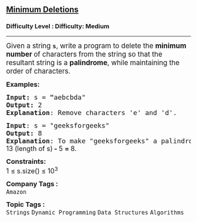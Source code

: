 <h2><a href="https://www.geeksforgeeks.org/problems/minimum-deletitions1648/1?_gl=1*1mnhtq0*_up*MQ..*_gs*MQ..&gclid=EAIaIQobChMI-qyWusu3jQMVZ6tmAh2EUxR3EAAYASAAEgK1VfD_BwE&gbraid=0AAAAAC9yBkDxYeXiy6Kgr5C_WnLzxkyQD">Minimum Deletions</a></h2><h3>Difficulty Level : Difficulty: Medium</h3><hr><div class="problems_problem_content__Xm_eO"><p><span style="font-size: 14pt;">Given a string <strong><code data-start="15" data-end="18">s</code></strong>, write a program to delete the <strong>minimum number </strong>of characters from the string so that the resultant string is a <strong>palindrome</strong>, while maintaining the order of characters.</span></p>
<p><span style="font-size: 18px;"><strong>Examples:</strong></span></p>
<pre><span style="font-size: 18px;"><strong>Input: </strong>s<strong> </strong>=<strong> "</strong>aebcbda"
<strong>Output:</strong> 2
<strong>Explanation</strong>: Remove characters 'e' and 'd'.</span></pre>
<pre><span style="font-size: 18px;"><strong>Input</strong>: s = "geeksforgeeks"
<strong>Output:</strong> 8
<strong>Explanation</strong>: To make "geeksforgeeks" a palindrome, the longest palindromic subsequence is "eefee" (length 5). The minimum deletions are:<br><span style="font-family: -apple-system, BlinkMacSystemFont, 'Segoe UI', Roboto, Oxygen, Ubuntu, Cantarell, 'Open Sans', 'Helvetica Neue', sans-serif;">13 (length of s)</span><strong style="font-family: -apple-system, BlinkMacSystemFont, 'Segoe UI', Roboto, Oxygen, Ubuntu, Cantarell, 'Open Sans', 'Helvetica Neue', sans-serif;" data-start="125" data-end="166"> - </strong><span style="font-family: -apple-system, BlinkMacSystemFont, 'Segoe UI', Roboto, Oxygen, Ubuntu, Cantarell, 'Open Sans', 'Helvetica Neue', sans-serif;">5 </span><strong style="font-family: -apple-system, BlinkMacSystemFont, 'Segoe UI', Roboto, Oxygen, Ubuntu, Cantarell, 'Open Sans', 'Helvetica Neue', sans-serif;" data-start="125" data-end="166">= </strong><span style="font-family: -apple-system, BlinkMacSystemFont, 'Segoe UI', Roboto, Oxygen, Ubuntu, Cantarell, 'Open Sans', 'Helvetica Neue', sans-serif;">8.</span></span></pre>
<p><span style="font-size: 18px;"><strong>Constraints:</strong><br>1 ≤ s.size() ≤ 10<sup>3</sup></span></p></div><p><span style=font-size:18px><strong>Company Tags : </strong><br><code>Amazon</code>&nbsp;<br><p><span style=font-size:18px><strong>Topic Tags : </strong><br><code>Strings</code>&nbsp;<code>Dynamic Programming</code>&nbsp;<code>Data Structures</code>&nbsp;<code>Algorithms</code>&nbsp;